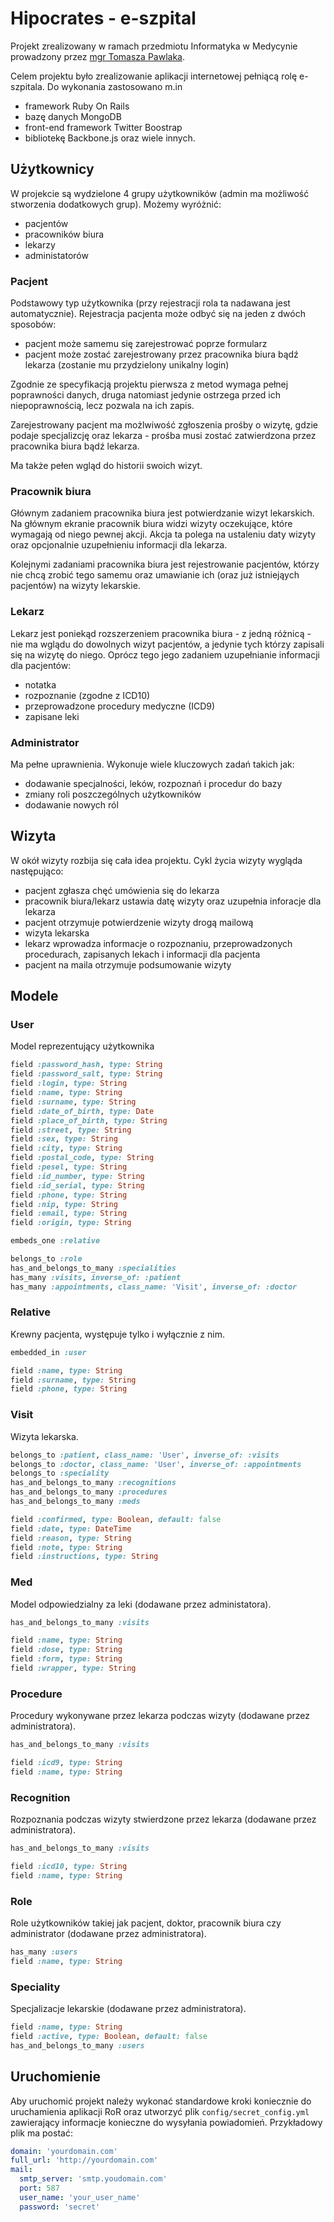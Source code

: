 # Hipocrates - e-szpital

Projekt zrealizowany w ramach przedmiotu Informatyka w Medycynie prowadzony przez [mgr Tomasza Pawlaka](http://www.cs.put.poznan.pl/tpawlak).

Celem projektu było zrealizowanie aplikacji internetowej pełniącą rolę e-szpitala. Do wykonania zastosowano m.in
+ framework Ruby On Rails
+ bazę danych MongoDB
+ front-end framework Twitter Boostrap
+ bibliotekę Backbone.js
oraz wiele innych.

## Użytkownicy

W projekcie są wydzielone 4 grupy użytkowników (admin ma możliwość stworzenia dodatkowych grup). Możemy wyróżnić:
+ pacjentów
+ pracowników biura
+ lekarzy
+ administatorów

### Pacjent

Podstawowy typ użytkownika (przy rejestracji rola ta nadawana jest automatycznie). Rejestracja pacjenta może odbyć się na jeden z dwóch sposobów:
+ pacjent może samemu się zarejestrować poprze formularz
+ pacjent może zostać zarejestrowany przez pracownika biura bądź lekarza (zostanie mu przydzielony unikalny login)

Zgodnie ze specyfikacją projektu pierwsza z metod wymaga pełnej poprawności danych, druga natomiast jedynie ostrzega przed ich niepoprawnością, lecz pozwala na ich zapis.

Zarejestrowany pacjent ma możlwiwość zgłoszenia prośby o wizytę, gdzie podaje specjalizcję oraz lekarza - prośba musi zostać zatwierdzona przez pracownika biura bądź lekarza.

Ma także pełen wgląd do historii swoich wizyt.

### Pracownik biura

Głównym zadaniem pracownika biura jest potwierdzanie wizyt lekarskich. Na głównym ekranie pracownik biura widzi wizyty oczekujące, które wymagają od niego pewnej akcji. Akcja ta polega na ustaleniu daty wizyty oraz opcjonalnie uzupełnieniu informacji dla lekarza.

Kolejnymi zadaniami pracownika biura jest rejestrowanie pacjentów, którzy nie chcą zrobić tego samemu oraz umawianie ich (oraz już istniejąych pacjentów) na wizyty lekarskie.

### Lekarz

Lekarz jest poniekąd rozszerzeniem pracownika biura - z jedną różnicą - nie ma wglądu do dowolnych wizyt pacjentów, a jedynie tych którzy zapisali się na wizytę do niego. Oprócz tego jego zadaniem uzupełnianie informacji dla pacjentów:
+ notatka
+ rozpoznanie (zgodne z ICD10)
+ przeprowadzone procedury medyczne (ICD9)
+ zapisane leki


### Administrator

Ma pełne uprawnienia. Wykonuje wiele kluczowych zadań takich jak:
+ dodawanie specjalności, leków, rozpoznań i procedur do bazy
+ zmiany roli poszczególnych użytkowników
+ dodawanie nowych ról

## Wizyta

W okół wizyty rozbija się cała idea projektu. Cykl życia wizyty wygląda następująco:
+ pacjent zgłasza chęć umówienia się do lekarza
+ pracownik biura/lekarz ustawia datę wizyty oraz uzupełnia inforacje dla lekarza
+ pacjent otrzymuje potwierdzenie wizyty drogą mailową
+ wizyta lekarska
+ lekarz wprowadza informacje o rozpoznaniu, przeprowadzonych procedurach, zapisanych lekach i informacji dla pacjenta
+ pacjent na maila otrzymuje podsumowanie wizyty

## Modele

### User

Model reprezentujący użytkownika
```ruby
field :password_hash, type: String
field :password_salt, type: String
field :login, type: String
field :name, type: String
field :surname, type: String
field :date_of_birth, type: Date
field :place_of_birth, type: String
field :street, type: String
field :sex, type: String
field :city, type: String
field :postal_code, type: String
field :pesel, type: String
field :id_number, type: String
field :id_serial, type: String
field :phone, type: String
field :nip, type: String
field :email, type: String
field :origin, type: String

embeds_one :relative

belongs_to :role
has_and_belongs_to_many :specialities
has_many :visits, inverse_of: :patient
has_many :appointments, class_name: 'Visit', inverse_of: :doctor
```

### Relative

Krewny pacjenta, występuje tylko i wyłącznie z nim.
```ruby
embedded_in :user

field :name, type: String
field :surname, type: String
field :phone, type: String
```

### Visit

Wizyta lekarska.

```ruby
belongs_to :patient, class_name: 'User', inverse_of: :visits
belongs_to :doctor, class_name: 'User', inverse_of: :appointments
belongs_to :speciality
has_and_belongs_to_many :recognitions
has_and_belongs_to_many :procedures
has_and_belongs_to_many :meds

field :confirmed, type: Boolean, default: false
field :date, type: DateTime
field :reason, type: String
field :note, type: String
field :instructions, type: String
```

### Med

Model odpowiedzialny za leki (dodawane przez administatora).

```ruby
has_and_belongs_to_many :visits

field :name, type: String
field :dose, type: String
field :form, type: String
field :wrapper, type: String
```

### Procedure

Procedury wykonywane przez lekarza podczas wizyty (dodawane przez administratora).

```ruby
has_and_belongs_to_many :visits

field :icd9, type: String
field :name, type: String
```

### Recognition

Rozpoznania podczas wizyty stwierdzone przez lekarza (dodawane przez administratora).

```ruby
has_and_belongs_to_many :visits

field :icd10, type: String
field :name, type: String
```

### Role

Role użytkowników takiej jak pacjent, doktor, pracownik biura czy administrator (dodawane przez administratora).

```ruby
has_many :users
field :name, type: String
```

### Speciality

Specjalizacje lekarskie (dodawane przez administratora).
```ruby
field :name, type: String
field :active, type: Boolean, default: false
has_and_belongs_to_many :users
```

## Uruchomienie

Aby uruchomić projekt należy wykonać standardowe kroki koniecznie do uruchamienia aplikacji RoR oraz utworzyć plik <code>config/secret_config.yml</code> zawierający informacje konieczne do wysyłania powiadomień. Przykładowy plik ma postać:
```yml
domain: 'yourdomain.com'
full_url: 'http://yourdomain.com'
mail:
  smtp_server: 'smtp.youdomain.com'
  port: 587
  user_name: 'your_user_name'
  password: 'secret'
```


